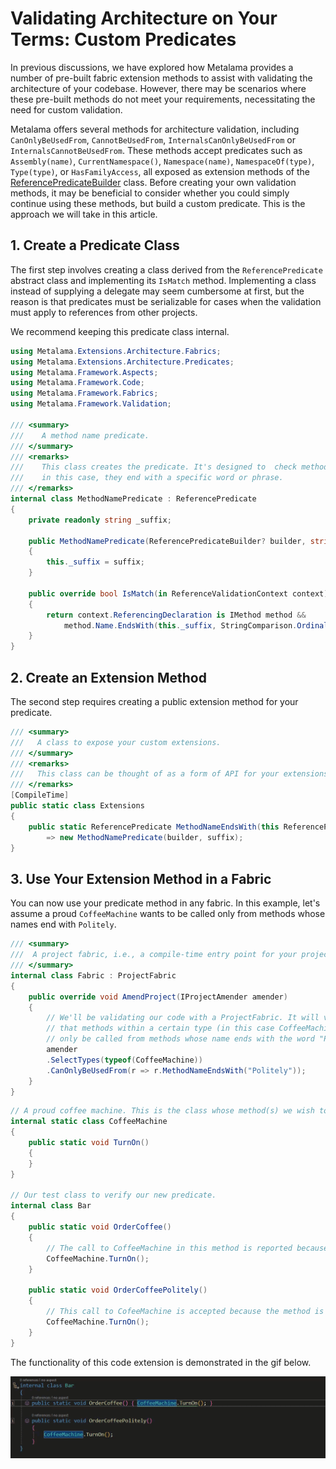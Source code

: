 # Validating Architecture on Your Terms: Custom Predicates

In previous discussions, we have explored how Metalama provides a number of pre-built fabric extension methods to assist with validating the architecture of your codebase. However, there may be scenarios where these pre-built methods do not meet your requirements, necessitating the need for custom validation.

Metalama offers several methods for architecture validation, including `CanOnlyBeUsedFrom`, `CannotBeUsedFrom`, `InternalsCanOnlyBeUsedFrom` or `InternalsCannotBeUsedFrom`. These methods accept predicates such as `Assembly(name)`, `CurrentNamespace()`, `Namespace(name)`, `NamespaceOf(type)`, `Type(type)`, or `HasFamilyAccess`, all exposed as extension methods of the [ReferencePredicateBuilder](https://doc.postsharp.net/metalama/api/metalama-extensions-architecture-predicates-referencepredicatebuilder) class. Before creating your own validation methods, it may be beneficial to consider whether you could simply continue using these methods, but build a custom predicate. This is the approach we will take in this article.

## 1. Create a Predicate Class

The first step involves creating a class derived from the `ReferencePredicate` abstract class and implementing its `IsMatch` method. Implementing a class instead of supplying a delegate may seem cumbersome at first, but the reason is that predicates must be serializable for cases when the validation must apply to references from other projects.

We recommend keeping this predicate class internal.

```c#
using Metalama.Extensions.Architecture.Fabrics;
using Metalama.Extensions.Architecture.Predicates;
using Metalama.Framework.Aspects;
using Metalama.Framework.Code;
using Metalama.Framework.Fabrics;
using Metalama.Framework.Validation;

/// <summary>
///    A method name predicate.
/// </summary>
/// <remarks>
///    This class creates the predicate. It's designed to  check method names and see if,
///    in this case, they end with a specific word or phrase.
/// </remarks>
internal class MethodNamePredicate : ReferencePredicate
{
    private readonly string _suffix;

    public MethodNamePredicate(ReferencePredicateBuilder? builder, string suffix) : base(builder)
    {
        this._suffix = suffix;
    }

    public override bool IsMatch(in ReferenceValidationContext context)
    {
        return context.ReferencingDeclaration is IMethod method &&
            method.Name.EndsWith(this._suffix, StringComparison.Ordinal);
    }
}
```
## 2. Create an Extension Method

The second step requires creating a public extension method for your predicate.

```cs
/// <summary>
///   A class to expose your custom extensions.
/// </summary>
/// <remarks>
///   This class can be thought of as a form of API for your extensions.
/// </remarks>
[CompileTime]
public static class Extensions
{
    public static ReferencePredicate MethodNameEndsWith(this ReferencePredicateBuilder? builder, string suffix)
        => new MethodNamePredicate(builder, suffix);
}
```

## 3. Use Your Extension Method in a Fabric

You can now use your predicate method in any fabric. In this example, let's assume a proud `CoffeeMachine` wants to be called only from methods whose names end with `Politely`.

```cs
/// <summary>
///  A project fabric, i.e., a compile-time entry point for your project.
/// </summary>
internal class Fabric : ProjectFabric
{
    public override void AmendProject(IProjectAmender amender)
    {
        // We'll be validating our code with a ProjectFabric. It will verify
        // that methods within a certain type (in this case CoffeeMachine) can
        // only be called from methods whose name ends with the word "Politely"
        amender
        .SelectTypes(typeof(CoffeeMachine))
        .CanOnlyBeUsedFrom(r => r.MethodNameEndsWith("Politely"));
    }
}
```


```cs
// A proud coffee machine. This is the class whose method(s) we wish to verify.
internal static class CoffeeMachine
{
    public static void TurnOn()
    {
    }
}

// Our test class to verify our new predicate.
internal class Bar
{
    public static void OrderCoffee()
    {
        // The call to CoffeeMachine in this method is reported because the method is not polite enough.
        CoffeeMachine.TurnOn();
    }

    public static void OrderCoffeePolitely()
    {
        // This call to CofeeMachine is accepted because the method is polite.
        CoffeeMachine.TurnOn();
    }
}

```

The functionality of this code extension is demonstrated in the gif below.

![](images/refpredicate.gif)
